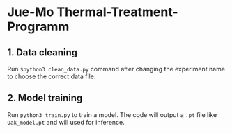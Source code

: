 # Jue-Mo Thermal-Treatment-Programm

## 1. Data cleaning
Run `$python3 clean_data.py` command after changing the experiment name to choose the correct data file.

## 2. Model training 
Run `python3 train.py` to train a model. The code will output a `.pt` file like `Oak_model.pt` and will used for inference.
